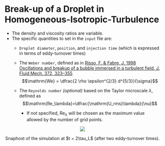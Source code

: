 # Break-up of a Droplet in Homogeneous-Isotropic-Turbulence

- The density and viscosity ratios are variable.
- The specific quantities to set in the `input` file are:
    - `Droplet diameter`, `position`, and `injection time` (which is expressed in terms of eddy-turnover times)
    - The `Weber number`, defined as in [Risso, F. & Fabre, J. 1998 Oscillations and breakup of a bubble immersed in a turbulent field. J. Fluid Mech. 372, 323–355](https://doi.org/10.1017/S0022112098002705)
$$\mathrm{We} = \dfrac{2 \rho \epsilon^{2/3} d^{5/3}}{\sigma}$$

    - The `Reynolds number` *(optional)* based on the Taylor microscale $\lambda$, defined as
$$\mathrm{Re_\lambda}=\dfrac{\mathrm{U_rms}\lambda}{\nu}$$

        - If not specified, $\mathrm{Re}_\lambda$ will be chosen as the maximum value allowed by the number of grid points.

<p align="center"><img src="./snap_t2.png"/></p>
<p align="center">Snaphost of the simulation at $t = 2\tau_L$ (after two eddy-turnover times).</p>
